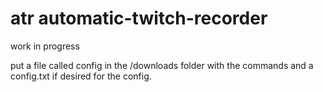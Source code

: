 #  atr automatic-twitch-recorder

work in progress

put a file called config in the /downloads folder with the commands and a config.txt if desired for the config.


